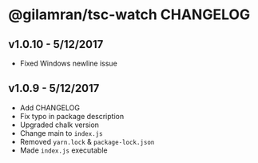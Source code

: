 # @gilamran/tsc-watch CHANGELOG

## v1.0.10 - 5/12/2017
* Fixed Windows newline issue

## v1.0.9 - 5/12/2017
* Add CHANGELOG
* Fix typo in package description
* Upgraded chalk version
* Change main to `index.js`
* Removed `yarn.lock` & `package-lock.json`
* Made `index.js` executable